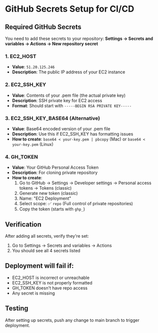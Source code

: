 # GitHub Secrets Setup for CI/CD

## Required GitHub Secrets

You need to add these secrets to your repository:
**Settings → Secrets and variables → Actions → New repository secret**

### 1. EC2_HOST
- **Value**: `51.20.125.246`
- **Description**: The public IP address of your EC2 instance

### 2. EC2_SSH_KEY
- **Value**: Contents of your .pem file (the actual private key)
- **Description**: SSH private key for EC2 access
- **Format**: Should start with `-----BEGIN RSA PRIVATE KEY-----`

### 3. EC2_SSH_KEY_BASE64 (Alternative)
- **Value**: Base64 encoded version of your .pem file
- **Description**: Use this if EC2_SSH_KEY has formatting issues
- **How to create**: `base64 < your-key.pem | pbcopy` (Mac) or `base64 < your-key.pem` (Linux)

### 4. GH_TOKEN
- **Value**: Your GitHub Personal Access Token
- **Description**: For cloning private repository
- **How to create**:
  1. Go to GitHub → Settings → Developer settings → Personal access tokens → Tokens (classic)
  2. Generate new token (classic)
  3. Name: "EC2 Deployment"
  4. Select scope: ✅ `repo` (Full control of private repositories)
  5. Copy the token (starts with `ghp_`)

## Verification

After adding all secrets, verify they're set:
1. Go to Settings → Secrets and variables → Actions
2. You should see all 4 secrets listed

## Deployment will fail if:
- EC2_HOST is incorrect or unreachable
- EC2_SSH_KEY is not properly formatted
- GH_TOKEN doesn't have repo access
- Any secret is missing

## Testing
After setting up secrets, push any change to main branch to trigger deployment.